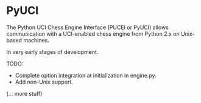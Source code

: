 PyUCI
=====

The Python UCI Chess Engine Interface (PUCEI or PyUCI) allows communication with a UCI-enabled chess engine from Python 2.x on Unix-based machines.

In very early stages of development. 

TODO:

* Complete option integration at initialization in engine.py.
* Add non-Unix support.

(... more stuff)
